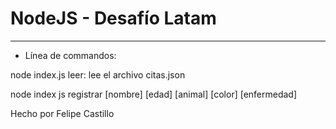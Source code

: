 # NodeJS - Desafío Latam


---
- Línea de commandos:

node index.js leer: lee el archivo citas.json

node index js registrar [nombre] [edad] [animal] [color] [enfermedad]



Hecho por Felipe Castillo